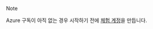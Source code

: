 > [!NOTE]
> Azure 구독이 아직 없는 경우 시작하기 전에 [체험 계정](https://azure.microsoft.com/free/?azure-portal=true)을 만듭니다.